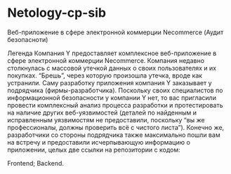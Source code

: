 # Netology-cp-sib
Веб-приложение в сфере электронной коммерции Necommerce (Аудит безопасноти)

Легенда
Компания Y предоставляет комплексное веб-приложение в сфере электронной коммерции Necommerce. 
Компания недавно столкнулась с массовой утечкой данных о своих пользователях и их покупках. “Брешь”, через которую произошла утечка, вроде как устранили.
Саму разработку приложения компания Y заказывает у подрядчика (фирмы-разработчика).
Поскольку своих специалистов по информационной безопасности у компании Y нет, то вас пригласили провести комплексный анализ процесса разработки и протестировать 
на наличие других веб-уязвимостей (деталей по найденным и исправленным уязвимостям не предоставили, поскольку “вы же профессионалы, должны проверить всё с чистого листа”). Конечно же, разработчики со стороны подрядчика также максимально пошли вам на встречу и предоставили исчерпывающую информацию о приложении, целых две ссылки 
на репозитории с кодом:

Frontend;
Backend.
